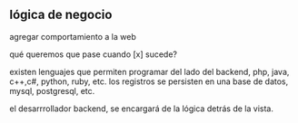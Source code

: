 lógica de negocio
-----------------
agregar comportamiento a la web

qué queremos que pase cuando [x] sucede?
 
existen lenguajes que permiten programar del lado del backend, php, java, c++,c#, python, ruby, etc.
los registros se persisten en una base de datos, mysql, postgresql, etc.

el desarrrollador backend, se encargará de la lógica detrás de la vista.

